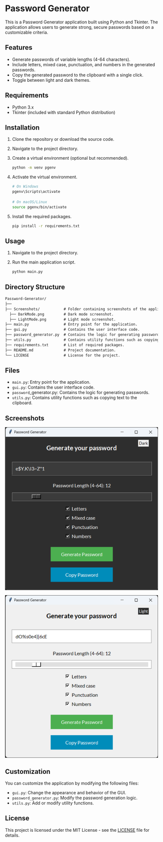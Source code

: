 # Password Generator

This is a Password Generator application built using Python and Tkinter. The application allows users to generate strong, secure passwords based on a customizable criteria.

## Features

- Generate passwords of variable lengths (4-64 characters).
- Include letters, mixed case, punctuation, and numbers in the generated passwords.
- Copy the generated password to the clipboard with a single click.
- Toggle between light and dark themes.

## Requirements

- Python 3.x
- Tkinter (included with standard Python distribution)

## Installation

1. Clone the repository or download the source code.
2. Navigate to the project directory.
3. Create a virtual environment (optional but recommended).

   ```sh
   python -m venv pgenv
   ```
4. Activate the virtual environment.

   ```sh
   # On Windows
   pgenv\Scripts\activate

   # On macOS/Linux
   source pgenv/bin/activate
   ```
5. Install the required packages.
   
   ```sh
   pip install -r requirements.txt
   ```

## Usage

1. Navigate to the project directory.
2. Run the main application script.

   ``` sh
   python main.py
   ```

## Directory Structure

   ```markdown
   Password-Generator/
   ├── 
   ├── Screenshots/           # Folder containing screenshots of the application.
     ├── DarkMode.png         # Dark mode screenshot.
     ├── LightMode.png        # Light mode screenshot.
   ├── main.py                # Entry point for the application.
   ├── gui.py                 # Contains the user interface code.
   ├── password_generator.py  # Contains the logic for generating passwords.
   ├── utils.py               # Contains utility functions such as copying text to the clipboard.
   ├── requirements.txt       # List of required packages.
   ├── README.md              # Project documentation.
   └── LICENSE                # License for the project.
   ```

## Files

- `main.py`: Entry point for the application.
- `gui.py`: Contains the user interface code.
- `password`_generator.py: Contains the logic for generating passwords.
- `utils.py`: Contains utility functions such as copying text to the clipboard.

## Screenshots

![Dark Mode](Screenshots/DarkMode.png)

![Light Mode](Screenshots/LightMode.png)

## Customization

You can customize the application by modifying the following files:

- `gui.py`: Change the appearance and behavior of the GUI.
- `password_generator.py`: Modify the password generation logic.
- `utils.py`: Add or modify utility functions.

## License

This project is licensed under the MIT License - see the [LICENSE](LICENSE) file for details.